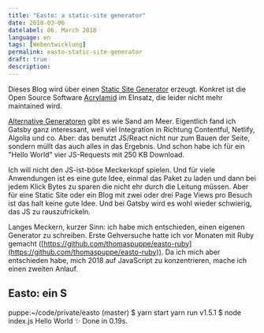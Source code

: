 ```yaml
---
title: "Easto: a static-site generator"
date: 2018-03-06
datelabel: 06. March 2018
language: en
tags: [Webentwicklung]
permalink: easto-static-site-generator
draft: true
description:
---
```


Dieses Blog wird über einen [Static Site Generator]() erzeugt. Konkret ist die Open Source Software [Acrylamid]() im EInsatz, die leider nicht mehr maintained wird.

[Alternative Generatoren]() gibt es wie Sand am Meer. Eigentlich fand ich Gatsby ganz interessant, weil viel Integration in Richtung Contentful, Netlify, Algolia und co. Aber: das benutzt JS/React nicht nur zum Bauen der Seite, sondern müllt das auch alles in das Ergebnis. Und schon habe ich für ein "Hello World" vier JS-Requests mit 250 KB Download.

Ich will nicht den JS-ist-böse Meckerkopf spielen. Und für viele Anwendungen ist es eine gute Idee, einmal das Paket zu laden und dann bei jedem Klick Bytes zu sparen die nicht ehr durch die Leitung müssen. Aber für eine Static Site oder ein Blog mit zwei oder drei Page Views pro Besuch ist das halt keine gute Idee. Und bei Gatsby wird es wohl wieder schwierig, das JS zu rauszufrickeln.

Langes Meckern, kurzer Sinn: ich habe mich entschieden, einen eigenen Generator zu schreiben. Erste Gehversuche hatte ich vor Monaten mit Ruby gemacht ([https://github.com/thomaspuppe/easto-ruby](https://github.com/thomaspuppe/easto-ruby)). Da ich mich aber entschieden habe, mich 2018 auf JavaScript zu konzentrieren, mache ich einen zweiten Anlauf.

## Easto: ein S


puppe:~/code/private/easto (master) $ yarn start
yarn run v1.5.1
$ node index.js
Hello World
✨  Done in 0.19s.
